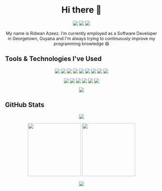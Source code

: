 <h1 align="center">
    Hi there 👋 
</h1>

<p align="center">
    <a href="https://www.linkedin.com/in/ridwanazeez/" target="_blank"><img src="https://img.shields.io/badge/LinkedIn-0077B5?style=for-the-badge&logo=linkedin&logoColor=white"></img></a>
    <a href="https://www.twitter.com/unsyncedemotion/" target="_blank"><img src="https://img.shields.io/badge/Twitter-1D9BF0?style=for-the-badge&logo=twitter&logoColor=white"></img></a>
    <a href="https://www.instagram.com/ridwanazeez/" target="_blank"><img src="https://img.shields.io/badge/Instagram-E4405F?style=for-the-badge&logo=instagram&logoColor=white"></img></a>
</p>

<p align="center">
    My name is Ridwan Azeez. I’m currently employed as a Software Developer in Georgetown, Guyana and I'm always trying to continuously improve my programming knowledge 😄
</p>

## Tools & Technologies I've Used

<p align="center">
    <a href="https://angular.io" target="_blank"><img align="center" src="https://img.shields.io/badge/Angular-DD0031.svg?style=for-the-badge&logo=angular&logoColor=white"/></a>
    <a href="https://getbootstrap.com" target="_blank"><img align="center" src="https://img.shields.io/badge/Bootstrap-563D7C.svg?style=for-the-badge&logo=bootstrap&logoColor=white"/></a>
    <a href="https://www.chartjs.org" target="_blank"><img align="center" src="https://img.shields.io/badge/Chart.js-F5788D.svg?style=for-the-badge&logo=chart.js&logoColor=white"/></a>
    <a href="https://www.w3schools.com/css/default.asp" target="_blank"><img align="center" src="https://img.shields.io/badge/CSS3-1572B6.svg?style=for-the-badge&logo=css3&logoColor=white"/></a>
    <a href="https://www.docker.com" target="_blank"><img align="center" src="https://img.shields.io/badge/Docker-2496ED.svg?style=for-the-badge&logo=docker&logoColor=white"/></a>
    <a href="https://frappeframework.com" target="_blank"><img align="center" src="https://img.shields.io/badge/Frappe-0089FF.svg?style=for-the-badge&logo=frappe&logoColor=white"/></a>
    <a href="https://git-scm.com" target="_blank"><img align="center" src="https://img.shields.io/badge/Git-F05033.svg?style=for-the-badge&logo=git&logoColor=white"/></a>
    <a href="https://www.w3schools.com/html" target="_blank"><img align="center" src="https://img.shields.io/badge/HTML5-E34F26.svg?style=for-the-badge&logo=html5&logoColor=white"/></a>
    <a href="https://www.javascript.com" target="_blank"><img align="center" src="https://img.shields.io/badge/JavaScript-323330.svg?style=for-the-badge&logo=javascript&logoColor=F7DF1E"/></a>
</p>

<p align="center">
    <a href="https://laravel.com" target="_blank"><img align="center" src="https://img.shields.io/badge/Laravel-FF2D20.svg?style=for-the-badge&logo=laravel&logoColor=white"/></a>
    <a href="https://mariadb.org" target="_blank"><img align="center" src="https://img.shields.io/badge/MariaDB-003545?style=for-the-badge&logo=mariadb&logoColor=white"/></a>
    <a href="https://www.mysql.com" target="_blank"><img align="center" src="https://img.shields.io/badge/MySQL-00f.svg?style=for-the-badge&logo=mysql&logoColor=white"/></a>
    <a href="https://tailwindcss.com" target="_blank"><img align="center" src="https://img.shields.io/badge/TailwindCSS-38B2AC.svg?style=for-the-badge&logo=tailwind-css&logoColor=white"/></a>
    <a href="https://code.visualstudio.com" target="_blank"><img align="center" src="https://img.shields.io/badge/Visual%20Studio%20Code-0078d7.svg?style=for-the-badge&logo=visual-studio-code&logoColor=white"/></a>
    <a href="https://vuejs.org" target="_blank"><img align="center" src="https://img.shields.io/badge/Vue.js-35495E?style=for-the-badge&logo=vuedotjs&logoColor=4FC08D"/></a>
</p>

<p align="center">
    <a href="https://wordpress.org/" target="_blank"><img align="center" src="https://img.shields.io/badge/WordPress-117AC9.svg?style=for-the-badge&logo=WordPress&logoColor=white"/></a>
</p>

## GitHub Stats

<p align="center">
    <img src="https://github-readme-activity-graph.vercel.app/graph?username=ridwanazeez&theme=tokyo-night&hide_border=true&radius=1&area=true&point=false"></img>
</p>

<p align="center">
    <img height="175" src="https://github-readme-stats.vercel.app/api?username=ridwanazeez&show_icons=true&theme=tokyonight&hide_border=true"></img>
    <img height="175" src="https://github-readme-streak-stats.herokuapp.com?user=ridwanazeez&theme=tokyonight&hide_border=true&mode=daily"></img>
</p>

<p align="center">
    <img src="https://github-readme-stats.vercel.app/api/top-langs/?username=ridwanazeez&theme=tokyonight&hide_border=true&layout=donut"></img>
</p>
